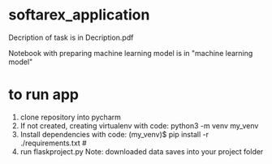 # softarex_application

Decription of task is in Decription.pdf

Notebook with preparing machine learning model is in "machine learning model"
# to run app
1) clone repository into pycharm
2) If not created, creating virtualenv with code: python3 -m venv my_venv
3) Install dependencies with code: (my_venv)$ pip install -r ./requirements.txt #
4) run flaskproject.py
Note:
downloaded data saves into your project folder
